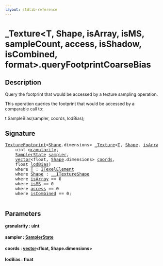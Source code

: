 ```yaml
---
layout: stdlib-reference
---
```


# \_Texture\<T, Shape, isArray, isMS, sampleCount, access, isShadow, isCombined, format\>\.queryFootprintCoarseBias

## Description

Query the footprint that would be accessed by a texture sampling operation.

This operation queries the footprint that would be accessed
by a comparable call to:

t.SampleBias(sampler, coords, lodBias);




## Signature 

<pre>
<a href="../types/texturefootprint-07/index.html" class="code_type">TextureFootprint</a>&lt;<a href="../types/0texture-01/index.html#typeparam-Shape" class="code_type">Shape</a>.dimensions&gt; <a href="../types/0texture-01/index.html" class="code_type">_Texture</a>&lt;<a href="../types/0texture-01/index.html#typeparam-T" class="code_type">T</a>, <a href="../types/0texture-01/index.html#typeparam-Shape" class="code_type">Shape</a>, <a href="../types/0texture-01/index.html#decl-isArray" class="code_var">isArray</a>, <a href="../types/0texture-01/index.html#decl-isMS" class="code_var">isMS</a>, <a href="../types/0texture-01/index.html#decl-sampleCount" class="code_var">sampleCount</a>, <a href="../types/0texture-01/index.html#decl-access" class="code_var">access</a>, <a href="../types/0texture-01/index.html#decl-isShadow" class="code_var">isShadow</a>, <a href="../types/0texture-01/index.html#decl-isCombined" class="code_var">isCombined</a>, <a href="../types/0texture-01/index.html#decl-format" class="code_var">format</a>&gt;.<a href="queryfootprintcoarsebias-5ek.html">queryFootprintCoarseBias</a>(
    <span class="code_keyword">uint</span> <a href="queryfootprintcoarsebias-5ek.html#decl-granularity" class="code_param">granularity</a>,
    <a href="../types/samplerstate-07/index.html" class="code_type">SamplerState</a> <a href="queryfootprintcoarsebias-5ek.html#decl-sampler" class="code_param">sampler</a>,
    <a href="../types/vector/index.html" class="code_type">vector</a>&lt;<span class="code_keyword">float</span>, <a href="../types/0texture-01/index.html#typeparam-Shape" class="code_type">Shape</a>.dimensions&gt; <a href="queryfootprintcoarsebias-5ek.html#decl-coords" class="code_param">coords</a>,
    <span class="code_keyword">float</span> <a href="queryfootprintcoarsebias-5ek.html#decl-lodBias" class="code_param">lodBias</a>)
    <span class='code_keyword'>where</span> <a href="../types/0texture-01/index.html#typeparam-T" class="code_type">T</a> : <a href="../interfaces/itexelelement-016/index.html" class="code_type">ITexelElement</a>
    <span class='code_keyword'>where</span> <a href="../types/0texture-01/index.html#typeparam-Shape" class="code_type">Shape</a> : <a href="../interfaces/0_itextureshape-023a/index.html" class="code_type">__ITextureShape</a>
    <span class='code_keyword'>where</span> <a href="../types/0texture-01/index.html#decl-isArray" class="code_var">isArray</a> == 0
    <span class='code_keyword'>where</span> <a href="../types/0texture-01/index.html#decl-isMS" class="code_var">isMS</a> == 0
    <span class='code_keyword'>where</span> <a href="../types/0texture-01/index.html#decl-access" class="code_var">access</a> == 0
    <span class='code_keyword'>where</span> <a href="../types/0texture-01/index.html#decl-isCombined" class="code_var">isCombined</a> == 0;

</pre>

## Parameters

####  <a id="decl-granularity"></a>granularity  : uint
####  <a id="decl-sampler"></a>sampler  : [SamplerState](../types/samplerstate-07/index.html)
####  <a id="decl-coords"></a>coords  : [vector](../types/vector/index.html)\<float, Shape\.dimensions\>
####  <a id="decl-lodBias"></a>lodBias  : float

